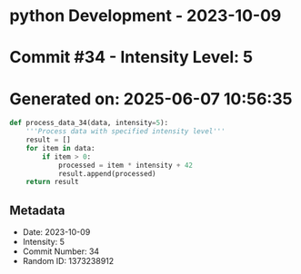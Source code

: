 ﻿# python Development - 2023-10-09
# Commit #34 - Intensity Level: 5
# Generated on: 2025-06-07 10:56:35
```python
def process_data_34(data, intensity=5):
    '''Process data with specified intensity level'''
    result = []
    for item in data:
        if item > 0:
            processed = item * intensity + 42
            result.append(processed)
    return result
```
## Metadata
- Date: 2023-10-09
- Intensity: 5
- Commit Number: 34
- Random ID: 1373238912
